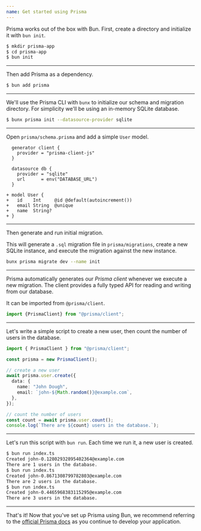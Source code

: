 ```yaml
---
name: Get started using Prisma
---
```


Prisma works out of the box with Bun. First, create a directory and initialize it with `bun init`.

```bash
$ mkdir prisma-app
$ cd prisma-app
$ bun init
```

---

Then add Prisma as a dependency.

```bash
$ bun add prisma
```

---

We'll use the Prisma CLI with `bunx` to initialize our schema and migration directory. For simplicity we'll be using an in-memory SQLite database.

```bash
$ bunx prisma init --datasource-provider sqlite
```

---

Open `prisma/schema.prisma` and add a simple `User` model.

```prisma-diff#prisma/schema.prisma
  generator client {
    provider = "prisma-client-js"
  }

  datasource db {
    provider = "sqlite"
    url      = env("DATABASE_URL")
  }

+ model User {
+   id    Int     @id @default(autoincrement())
+   email String  @unique
+   name  String?
+ }
```

---

Then generate and run initial migration.

This will generate a `.sql` migration file in `prisma/migrations`, create a new SQLite instance, and execute the migration against the new instance.

```bash
bunx prisma migrate dev --name init
```

---

Prisma automatically generates our _Prisma client_ whenever we execute a new migration. The client provides a fully typed API for reading and writing from our database.

It can be imported from `@prisma/client`.

```ts#src/index.ts
import {PrismaClient} from "@prisma/client";
```

---

Let's write a simple script to create a new user, then count the number of users in the database.

```ts#index.ts
import { PrismaClient } from "@prisma/client";

const prisma = new PrismaClient();

// create a new user
await prisma.user.create({
  data: {
    name: "John Dough",
    email: `john-${Math.random()}@example.com`,
  },
});

// count the number of users
const count = await prisma.user.count();
console.log(`There are ${count} users in the database.`);
```

---

Let's run this script with `bun run`. Each time we run it, a new user is created.

```bash
$ bun run index.ts
Created john-0.12802932895402364@example.com
There are 1 users in the database.
$ bun run index.ts
Created john-0.8671308799782803@example.com
There are 2 users in the database.
$ bun run index.ts
Created john-0.4465968383115295@example.com
There are 3 users in the database.
```

---

That's it! Now that you've set up Prisma using Bun, we recommend referring to the [official Prisma docs](https://www.prisma.io/docs/concepts/components/prisma-client) as you continue to develop your application.
